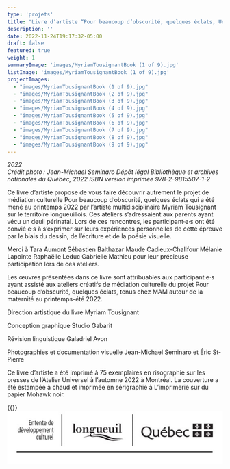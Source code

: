 ```yaml
---
type: 'projets'
title: "Livre d’artiste “Pour beaucoup d’obscurité, quelques éclats, Un projet de médiation culturelle”"
description: ''
date: 2022-11-24T19:17:32-05:00
draft: false
featured: true
weight: 1
summaryImage: 'images/MyriamTousignantBook (1 of 9).jpg'
listImage: 'images/MyriamTousignantBook (1 of 9).jpg'
projectImages:
  - "images/MyriamTousignantBook (1 of 9).jpg"
  - "images/MyriamTousignantBook (2 of 9).jpg"
  - "images/MyriamTousignantBook (3 of 9).jpg"
  - "images/MyriamTousignantBook (4 of 9).jpg"
  - "images/MyriamTousignantBook (5 of 9).jpg"
  - "images/MyriamTousignantBook (6 of 9).jpg"
  - "images/MyriamTousignantBook (7 of 9).jpg"
  - "images/MyriamTousignantBook (8 of 9).jpg"
  - "images/MyriamTousignantBook (9 of 9).jpg"  
---
```


_2022  
Crédit photo : Jean-Michael Seminaro 
Dépôt légal Bibliothèque et archives nationales du Québec, 2022 ISBN version imprimée 978-2-9815507-1-2_

Ce livre d’artiste propose de vous faire découvrir autrement le projet de médiation culturelle Pour beaucoup d’obscurité, quelques éclats qui a été mené au printemps 2022 par l’artiste multidisciplinaire Myriam Tousignant sur le territoire longueuillois. Ces ateliers s’adressaient aux parents ayant vécu un deuil périnatal. Lors de ces rencontres, les participant·e·s ont été convié·e·s à s’exprimer sur leurs expériences personnelles de cette épreuve par le biais du dessin, de l’écriture et de la poésie visuelle.  

Merci à Tara Aumont Sébastien Balthazar Maude Cadieux-Chalifour Mélanie Lapointe Raphaëlle Leduc Gabrielle Mathieu pour leur précieuse participation lors de ces ateliers. 

Les œuvres présentées dans ce livre sont attribuables aux participant·e·s ayant assisté aux ateliers créatifs de médiation culturelle du projet Pour beaucoup d’obscurité, quelques éclats, tenus chez MAM autour de la maternité au printemps-été 2022. 

Direction artistique du livre Myriam Tousignant 

Conception graphique Studio Gabarit  

Révision linguistique Galadriel Avon  

Photographies et documentation visuelle Jean-Michael Seminaro et Éric St-Pierre  

Ce livre d’artiste a été imprimé à 75 exemplaires en risographie sur les presses de l’Atelier Universel à l’automne 2022 à Montréal. La couverture a été estampée à chaud et imprimée en sérigraphie à L’imprimerie sur du papier Mohawk noir. 

{{<partnerlink src="images/logo-mam.png" herf="https://www.mam.qc.ca" alt="MAM">}}
![Développement culturel](images/entente-development-culturel.jpg)